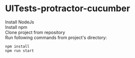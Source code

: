 # UITests-protractor-cucumber

Install NodeJs<br>
Install npm<br>
Clone project from repository<br>
Run following commands from project's directory:
```
npm install
npm run start
```
